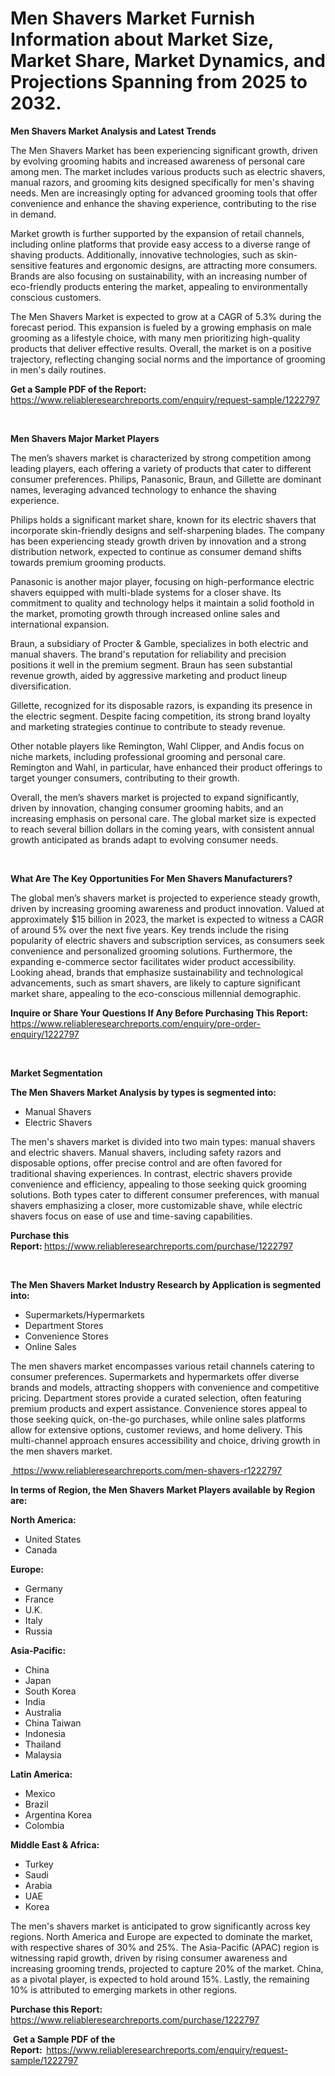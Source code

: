 <p><h1>Men Shavers Market Furnish Information about Market Size, Market Share, Market Dynamics, and Projections Spanning from 2025 to 2032.</h1></p><p><strong>Men Shavers Market Analysis and Latest Trends</strong></p>
<p><p>The Men Shavers Market has been experiencing significant growth, driven by evolving grooming habits and increased awareness of personal care among men. The market includes various products such as electric shavers, manual razors, and grooming kits designed specifically for men's shaving needs. Men are increasingly opting for advanced grooming tools that offer convenience and enhance the shaving experience, contributing to the rise in demand.</p><p>Market growth is further supported by the expansion of retail channels, including online platforms that provide easy access to a diverse range of shaving products. Additionally, innovative technologies, such as skin-sensitive features and ergonomic designs, are attracting more consumers. Brands are also focusing on sustainability, with an increasing number of eco-friendly products entering the market, appealing to environmentally conscious customers.</p><p>The Men Shavers Market is expected to grow at a CAGR of 5.3% during the forecast period. This expansion is fueled by a growing emphasis on male grooming as a lifestyle choice, with many men prioritizing high-quality products that deliver effective results. Overall, the market is on a positive trajectory, reflecting changing social norms and the importance of grooming in men's daily routines.</p></p>
<p><strong>Get a Sample PDF of the Report:&nbsp;</strong> <a href="https://www.reliableresearchreports.com/enquiry/request-sample/1222797?utm_campaign=33&utm_medium=2&utm_source=Github&utm_content=ia&utm_term=15042025&utm_id=men-shavers">https://www.reliableresearchreports.com/enquiry/request-sample/1222797</a></p>
<p>&nbsp;</p>
<p><strong>Men Shavers Major Market Players</strong></p>
<p><p>The men’s shavers market is characterized by strong competition among leading players, each offering a variety of products that cater to different consumer preferences. Philips, Panasonic, Braun, and Gillette are dominant names, leveraging advanced technology to enhance the shaving experience. </p><p>Philips holds a significant market share, known for its electric shavers that incorporate skin-friendly designs and self-sharpening blades. The company has been experiencing steady growth driven by innovation and a strong distribution network, expected to continue as consumer demand shifts towards premium grooming products.</p><p>Panasonic is another major player, focusing on high-performance electric shavers equipped with multi-blade systems for a closer shave. Its commitment to quality and technology helps it maintain a solid foothold in the market, promoting growth through increased online sales and international expansion. </p><p>Braun, a subsidiary of Procter & Gamble, specializes in both electric and manual shavers. The brand's reputation for reliability and precision positions it well in the premium segment. Braun has seen substantial revenue growth, aided by aggressive marketing and product lineup diversification.</p><p>Gillette, recognized for its disposable razors, is expanding its presence in the electric segment. Despite facing competition, its strong brand loyalty and marketing strategies continue to contribute to steady revenue. </p><p>Other notable players like Remington, Wahl Clipper, and Andis focus on niche markets, including professional grooming and personal care. Remington and Wahl, in particular, have enhanced their product offerings to target younger consumers, contributing to their growth.</p><p>Overall, the men’s shavers market is projected to expand significantly, driven by innovation, changing consumer grooming habits, and an increasing emphasis on personal care. The global market size is expected to reach several billion dollars in the coming years, with consistent annual growth anticipated as brands adapt to evolving consumer needs.</p></p>
<p>&nbsp;</p>
<p><strong>What Are The Key Opportunities For Men Shavers Manufacturers?</strong></p>
<p><p>The global men’s shavers market is projected to experience steady growth, driven by increasing grooming awareness and product innovation. Valued at approximately $15 billion in 2023, the market is expected to witness a CAGR of around 5% over the next five years. Key trends include the rising popularity of electric shavers and subscription services, as consumers seek convenience and personalized grooming solutions. Furthermore, the expanding e-commerce sector facilitates wider product accessibility. Looking ahead, brands that emphasize sustainability and technological advancements, such as smart shavers, are likely to capture significant market share, appealing to the eco-conscious millennial demographic.</p></p>
<p><strong>Inquire or Share Your Questions If Any Before Purchasing This Report:</strong> <a href="https://www.reliableresearchreports.com/enquiry/pre-order-enquiry/1222797?utm_campaign=33&utm_medium=2&utm_source=Github&utm_content=ia&utm_term=15042025&utm_id=men-shavers">https://www.reliableresearchreports.com/enquiry/pre-order-enquiry/1222797</a></p>
<p>&nbsp;</p>
<p><strong>Market Segmentation</strong></p>
<p><strong>The Men Shavers Market Analysis by types is segmented into:</strong></p>
<p><ul><li>Manual Shavers</li><li>Electric Shavers</li></ul></p>
<p><p>The men's shavers market is divided into two main types: manual shavers and electric shavers. Manual shavers, including safety razors and disposable options, offer precise control and are often favored for traditional shaving experiences. In contrast, electric shavers provide convenience and efficiency, appealing to those seeking quick grooming solutions. Both types cater to different consumer preferences, with manual shavers emphasizing a closer, more customizable shave, while electric shavers focus on ease of use and time-saving capabilities.</p></p>
<p><strong>Purchase this Report:&nbsp;</strong><a href="https://www.reliableresearchreports.com/purchase/1222797?utm_campaign=33&utm_medium=2&utm_source=Github&utm_content=ia&utm_term=15042025&utm_id=men-shavers">https://www.reliableresearchreports.com/purchase/1222797</a></p>
<p>&nbsp;</p>
<p><strong>The Men Shavers Market Industry Research by Application is segmented into:</strong></p>
<p><ul><li>Supermarkets/Hypermarkets</li><li>Department Stores</li><li>Convenience Stores</li><li>Online Sales</li></ul></p>
<p><p>The men shavers market encompasses various retail channels catering to consumer preferences. Supermarkets and hypermarkets offer diverse brands and models, attracting shoppers with convenience and competitive pricing. Department stores provide a curated selection, often featuring premium products and expert assistance. Convenience stores appeal to those seeking quick, on-the-go purchases, while online sales platforms allow for extensive options, customer reviews, and home delivery. This multi-channel approach ensures accessibility and choice, driving growth in the men shavers market.</p></p>
<p><a href="https://www.reliableresearchreports.com/men-shavers-r1222797?utm_campaign=33&utm_medium=2&utm_source=Github&utm_content=ia&utm_term=15042025&utm_id=men-shavers">&nbsp;https://www.reliableresearchreports.com/men-shavers-r1222797</a></p>
<p><strong>In terms of Region, the Men Shavers Market Players available by Region are:</strong></p>
<p>
    <p> <strong> North America: </strong>
        <ul>
            <li>United States</li>
            <li>Canada</li>
        </ul>
        </p> 
    <p> <strong> Europe: </strong>
        <ul>
            <li>Germany</li>
            <li>France</li>
            <li>U.K.</li>
            <li>Italy</li>
            <li>Russia</li>
        </ul>
        </p> 
    <p> <strong> Asia-Pacific: </strong>
        <ul>
            <li>China</li>
            <li>Japan</li>
            <li>South Korea</li>
            <li>India</li>
            <li>Australia</li>
            <li>China Taiwan</li>
            <li>Indonesia</li>
            <li>Thailand</li>
            <li>Malaysia</li>
        </ul>
        </p> 
    <p> <strong> Latin America: </strong>
        <ul>
            <li>Mexico</li>
            <li>Brazil</li>
            <li>Argentina Korea</li>
            <li>Colombia</li>
        </ul>
        </p> 
    <p> <strong> Middle East & Africa: </strong>
        <ul>
            <li>Turkey</li>
            <li>Saudi</li>
            <li>Arabia</li>
            <li>UAE</li>
            <li>Korea</li>
        </ul>
    </p>
    </p>
<p><p>The men's shavers market is anticipated to grow significantly across key regions. North America and Europe are expected to dominate the market, with respective shares of 30% and 25%. The Asia-Pacific (APAC) region is witnessing rapid growth, driven by rising consumer awareness and increasing grooming trends, projected to capture 20% of the market. China, as a pivotal player, is expected to hold around 15%. Lastly, the remaining 10% is attributed to emerging markets in other regions.</p></p>
<p><strong>Purchase this Report: </strong><a href="https://www.reliableresearchreports.com/purchase/1222797?utm_campaign=33&utm_medium=2&utm_source=Github&utm_content=ia&utm_term=15042025&utm_id=men-shavers">https://www.reliableresearchreports.com/purchase/1222797</a></p>
<p>&nbsp;<strong>Get a Sample PDF of the Report:&nbsp;&nbsp;</strong><a href="https://www.reliableresearchreports.com/enquiry/request-sample/1222797?utm_campaign=33&utm_medium=2&utm_source=Github&utm_content=ia&utm_term=15042025&utm_id=men-shavers">https://www.reliableresearchreports.com/enquiry/request-sample/1222797</a></p>
<p><strong></strong></p>
<p><p></p><p></p><p></p></p>